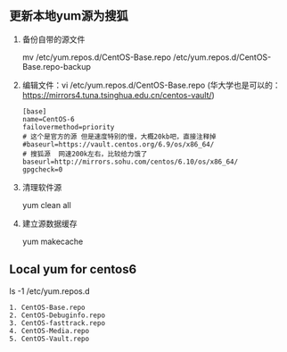 ## 更新本地yum源为搜狐

1. 备份自带的源文件

    mv /etc/yum.repos.d/CentOS-Base.repo  /etc/yum.repos.d/CentOS-Base.repo-backup

2. 编辑文件：vi /etc/yum.repos.d/CentOS-Base.repo   (华大学也是可以的：https://mirrors4.tuna.tsinghua.edu.cn/centos-vault/)

    ```
    [base]
    name=CentOS-6
    failovermethod=priority
    # 这个是官方的源 但是速度特别的慢，大概20kb吧，直接注释掉
    #baseurl=https://vault.centos.org/6.9/os/x86_64/
    # 搜狐源  网速200k左右，比较给力饿了
    baseurl=http://mirrors.sohu.com/centos/6.10/os/x86_64/
    gpgcheck=0
    ```

3. 清理软件源

    yum clean all

4. 建立源数据缓存

    yum makecache

## Local yum for centos6

ls -1 /etc/yum.repos.d

    1. CentOS-Base.repo
    2. CentOS-Debuginfo.repo
    3. CentOS-fasttrack.repo
    4. CentOS-Media.repo
    5. CentOS-Vault.repo

